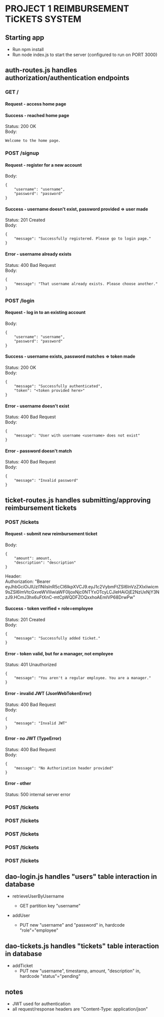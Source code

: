 # PROJECT 1 REIMBURSEMENT TiCKETS SYSTEM

## Starting app
*   Run npm install
*   Run node index.js to start the server (configured to run on PORT 3000)

## auth-routes.js handles authorization/authentication endpoints
### GET /
#### Request - access home page
#### Success - reached home page 
Status: 200 OK\
Body:
```
Welcome to the home page.
```

### POST /signup
#### Request - register for a new account
Body:
```
{
    "username": "username",
    "password": "password"
}
```
#### Success - username doesn't exist, password provided => user made
Status: 201 Created\
Body:
```
{
    "message": "Successfully registered. Please go to login page."
}
```
#### Error - username already exists
Status: 400 Bad Request\
Body:
```
{
    "message": "That username already exists. Please choose another."
}
```

### POST /login
#### Request - log in to an existing account
Body:
```
{
    "username": "username",
    "password": "password"
}
```
#### Success - username exists, password matches => token made
Status: 200 OK\
Body:
```
{
    "message": "Successfully authenticated",
    "token": "<token provided here>"
}
```
#### Error - username doesn't exist
Status: 400 Bad Request\
Body:
```
{
    "message": "User with username <username> does not exist"
}
```
#### Error - password doesn't match
Status: 400 Bad Request\
Body:
```
{
    "message": "Invalid password"
}
```

## ticket-routes.js handles submitting/approving reimbursement tickets
### POST /tickets
#### Request - submit new reimbursement ticket
Body:
```
{
    "amount": amount,
    "description": "description"
}
```
Header:  
Authorization: "Bearer eyJhbGciOiJIUzI1NiIsInR5cCI6IkpXVCJ9.eyJ1c2VybmFtZSI6InVzZXIxIiwicm9sZSI6ImVtcGxveWVlIiwiaWF0IjoxNjc0NTYxOTcyLCJleHAiOjE2NzUxNjY3NzJ9.HCmJ3hx6uFtXnC-mtCpWQDFZOQxxhoAEmIVP68DrwPw"

#### Success - token verified + role=employee
Status: 201 Created\
Body:
```
{
    "message": "Successfully added ticket."
}
```
#### Error - token valid, but for a manager, not employee
Status: 401 Unauthorized
```
{
    "message": "You aren't a regular employee. You are a manager."
}
```
#### Error - invalid JWT (JsonWebTokenError)
Status: 400 Bad Request\
Body:
```
{
    "message": "Invalid JWT"
}
```
#### Error - no JWT (TypeError)
Status: 400 Bad Request\
Body:
```
{
    "message": "No Authorization header provided"
}
```
#### Error - other
Status: 500 internal server error

### POST /tickets
### POST /tickets
### POST /tickets
### POST /tickets
### POST /tickets

## dao-login.js handles "users" table interaction in database
* retrieveUserByUsername
    * GET partition key "username"

* addUser
    * PUT new "username" and "password" in, hardcode "role"="employee"

## dao-tickets.js handles "tickets" table interaction in database
*  addTicket
    * PUT new "username", timestamp, amount, "description" in, hardcode "status"="pending"

## notes
* JWT used for authentication
* all request/response headers are "Content-Type: application/json"







